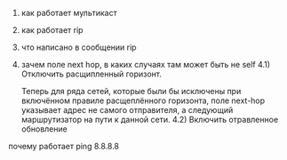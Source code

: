 1) как работает мультикаст
2) как работает rip
3) что написано в сообщении rip
4) зачем поле next hop, в каких случаях там может быть не self
    4.1) Отключить расщипленный горизонт.

    Теперь для ряда сетей, которые были бы исключены при включённом правиле расщеплённого горизонта, поле next-hop указывает адрес не
    самого отправителя, а следующий маршрутизатор на пути к данной сети.
    4.2) Включить отравленное обновление




почему работает ping 8.8.8.8